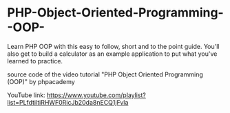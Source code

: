# PHP-Object-Oriented-Programming--OOP-
Learn PHP OOP with this easy to follow, short and to the point guide. You'll also get to build a calculator as an example application to put what you've learned to practice.


source code of the video tutorial "PHP Object Oriented Programming (OOP)" by phpacademy

YouTube link:
https://www.youtube.com/playlist?list=PLfdtiltiRHWF0RicJb20da8nECQ1jFvla
